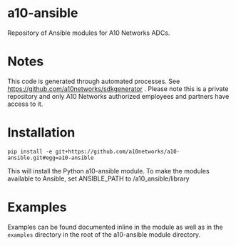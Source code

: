 # a10-ansible
Repository of Ansible modules for A10 Networks ADCs.

# Notes
This code is generated through automated processes. See https://github.com/a10networks/sdkgenerator . Please note this is a private repository and only A10 Networks authorized employees and partners have access to it.

# Installation
`pip install -e git+https://github.com/a10networks/a10-ansible.git#egg=a10-ansible`

This will install the Python a10-ansible module. To make the modules available to Ansible, set ANSIBLE_PATH to <a10-ansible module path>/a10_ansible/library

# Examples
Examples can be found documented inline in the module as well as in the `examples` directory in the root of the a10-ansible module directory.
